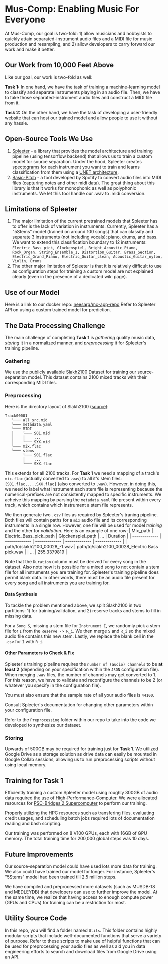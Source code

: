 # Mus-Comp: Enabling Music For Everyone
At Mus-Comp, our goal is two-fold: 1) allow musicians and hobbyists to quickly attain separated-instrument audio files and a MIDI file for music production and resampling, and 2) allow developers to carry forward our work and make it better.

## Our Work from 10,000 Feet Above
Like our goal, our work is two-fold as well:

**Task 1:** In one hand, we have the task of training a machine-learning model to classify and separate instruments playing in an audio file. Then, we have to take those separated-instrument audio files and construct a MIDI file from it.

**Task 2:** On the other hand, we have the task of developing a user-friendly website that can host our trained model and allow people to use it without any hassle.

## Open-Source Tools We Use
1) [Spleeter](https://github.com/deezer/spleeter) - a library that provides the model architecture and training pipeline (using tensorflow backend) that allows us to train a custom model for source separation. Under the hood, Spleeter creates [spectograms](https://pnsn.org/spectrograms/what-is-a-spectrogram#:~:text=A%20spectrogram%20is%20a%20visual,energy%20levels%20vary%20over%20time.) for each instrument you want to train and learns classification from them using a [UNET architecture](https://paperswithcode.com/method/u-net#:~:text=U%2DNet%20is%20an%20architecture,architecture%20of%20a%20convolutional%20network.).
2) [Basic-Pitch](https://github.com/spotify/basic-pitch) - a tool developed by Spotify to convert audio files into MIDI files (capturing notes and other midi data). The great thing about this library is that it works for monophonic as well as polyphonic instruments. We let this tool handle our .wav to .midi conversion.

## Limitations of Spleeter
1) The major limitation of the current pretrained models that Spleeter has to offer is the lack of variation in instruments. Currently, Spleeter has a "5Stems" model (trained on around 100 songs) that can classify and separate 3 instruments (not including vocals): piano, drums, and bass. We want to extend this classification boundary to 12 instruments: `Electric_Bass_pick, Glockenspiel, Bright_Acoustic_Piano, Rock_Organ, String_Ensemble_1, Distortion_Guitar, Brass_Section, Electric_Grand_Piano, Electric_Guitar_clean, Acoustic_Guitar_nylon, Violin, Drums`
2) The other major limitation of Spleeter is that it is relatively difficult to use as configuration steps for training a custom model are not explained clearly (even in the presence of a dedicated wiki page).

## Use of our Model
Here is a link to our docker repo: [neesarg/mc-app-repo](https://hub.docker.com/repository/docker/neesarg/mc-app-repo/general)
Refer to Spleeter API on using a custom trained model for prediction.

## The Data Processing Challenge
The main challenge of completing **Task 1** is *gathering* quality music data, *storing* it in a normalized manner, and *preprocessing* it for Spleeter's training pipeline.
### Gathering
We use the publicly available [Slakh2100](http://www.slakh.com/) Dataset for training our source-separation model. This dataset contains 2100 mixed tracks with their corresponding MIDI files.
### Preprocessing
Here is the directory layout of Slakh2100 ([source](https://github.com/ethman/slakh-utils#metadata)): 
```
Track00001
   └─── all_src.mid
   └─── metadata.yaml
   └─── MIDI
   │    └─── S01.mid
   │    │    ...
   │    └─── SXX.mid
   └─── mix.flac
   └─── stems
        └─── S01.flac
        │    ...
        └─── SXX.flac 
```
This extends for all 2100 tracks. For **Task 1** we need a mapping of a track's `mix.flac` (actually converted to `.wav`) to all it's stem files: `[S01.flac,...,SXX.flac]` (also converted to `.wav`). However, in doing this, we need to label what instrument each stem file is representing because the numerical-prefixes are not consistently mapped to specific instruments. We acheive this mapping by parsing the `metadata.yaml` file present within every track, which contains which instrument a stem file represents.

We then generate two `.csv` files as required by Spleeter's traning pipeline. Both files will contain paths for a `mix` audio file and its corresponding instruments in a single row. However, one file will be used for model *training* and the other for *validation*.
Here is an example of one row: 
| Mix_path  | Electric_Bass_pick_path | Glockenspiel_path | ... | Duration |
| ------------- | ------------- | ------------- | ------------- | ------------- |
| path/to/slakh2100_00028_-1.wav  | path/to/slakh2100_00028_Electric Bass pick.wav  |  | ... | 255.3379819 |

Note that the `Duration` column must be derived for every song in the dataset. Also note how it is possible for a mixed song to not contain a stem file for all instruments you are training for. Spleeter's training pipeline does permit blank data. In other words, there must be an audio file present for every song and all instruments you are training for.

#### Data Synthesis
To tackle the problem mentioned above, we split Slakh2100 in two partitions: 1) for training/validation, and 2) reserve tracks and stems to fill in missing data.

For a `Song S`, missing a stem file for `Instrument I`, we randomly pick a stem file for `I` from the `Reserve -> R_i`. We then merge `S` and `R_i` so the mixed audio file contains this new stem. Lastly, we replace the blank cell in the `.csv` for `I` with `R_i`.

#### Other Parameters to Check & Fix
Spleeter's training pipeline requires the `number of (audio) channels` to be **at least 2** (depending on your specification within the `JSON` configuration file). When merging `.wav` files, the number of channels may get converted to 1. For this reason, we have to validate and reconfigure the channels to be 2 (or whatever you specify in the configuration file). 

You must also ensure that the sample rate of all your audio files is `44100`. 

Consult Spleeter's documentation for changing other parameters within your configuration file.

Refer to the `Preprocessing` folder within our repo to take into the code we developed to synthesize our dataset.

### Storing
Upwards of 500GB may be required for training just for **Task 1**. We utilized Google Drive as a storage solution as drive data can easily be mounted in Google Collab sessions, allowing us to run preprocessing scripts without using local memory.

## Training for Task 1
Efficiently training a custom Spleeter model using roughly 300GB of audio data required the use of High-Performance-Computer. We were allocated resources for [PSC-Bridges 2 Supercomputer](https://www.psc.edu/resources/bridges-2/user-guide-2-2/) to perform our training.

Properly utilizing the HPC resources such as transfering files, evaluating credit usages, and scheduling batch jobs required lots of documentation reading and bash scripting.

Our training was performed on 8 V100 GPUs, each with 16GB of GPU memory. The total training time for 200,000 global steps was 10 days. 

## Future Improvements
Our source-separation model could have used lots more data for training. We also could have trained our model for longer. For instance, Spleeter's "5Stems" model had been trained till 2.5 million steps. 

We have compiled and preprocessed more datasets (such as MUSDB-18 and MEDLEYDB) that developers can use to further improve the model. At the same time, we realize that having access to enough compute power (GPUs and CPUs) for training can be a restriction for most.

## Utility Source Code
In this repo, you will find a folder named `Utils`. This folder contains highly modular scripts that include well-documented functions that serve a variety of purpose. Refer to these scripts to make use of helpful functions that can be used for preprocessing your audio files as well as aid you in data engineering efforts to search and download files from Google Drive using an API.
